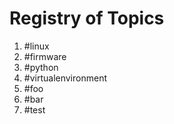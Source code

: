 # Registry of Topics

1. #linux
1. #firmware
1. #python
1. #virtualenvironment
1. #foo
1. #bar
1. #test
